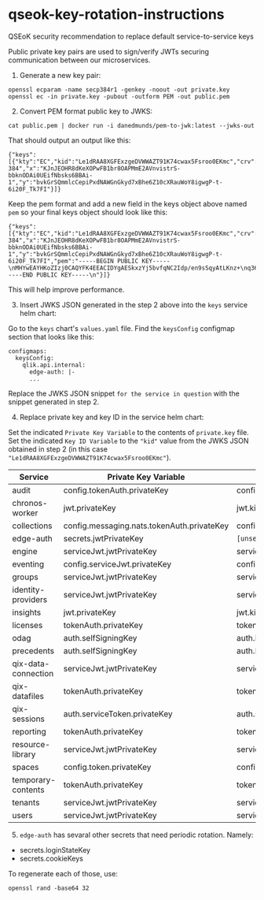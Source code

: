 # qseok-key-rotation-instructions
QSEoK security recommendation to replace default service-to-service keys

Public private key pairs are used to sign/verify JWTs securing communication between our microservices. 

1. Generate a new key pair:

```
openssl ecparam -name secp384r1 -genkey -noout -out private.key
openssl ec -in private.key -pubout -outform PEM -out public.pem
```

2. Convert PEM format public key to JWKS:

```
cat public.pem | docker run -i danedmunds/pem-to-jwk:latest --jwks-out
```

That should output an output like this:

```
{"keys":[{"kty":"EC","kid":"Le1dRAA8XGFExzgeDVWWAZT91K74cwax5Fsroo0EKmc","crv":"P-384","x":"KJnJEOHR8dKeXOPwFB1br8OAPMmE2AVnvistrS-bbknODAi0UEifNbsks6BBAi-1","y":"bvkGrSQmmlcCepiPxdNAWGnGkyd7xBhe6Z10cXRauWoY8igwgP-t-6i20F_Tk7FI"}]}
```

Keep the pem format and add a new field in the keys object above named `pem` so your final keys object should look like this:

```
{"keys":[{"kty":"EC","kid":"Le1dRAA8XGFExzgeDVWWAZT91K74cwax5Fsroo0EKmc","crv":"P-384","x":"KJnJEOHR8dKeXOPwFB1br8OAPMmE2AVnvistrS-bbknODAi0UEifNbsks6BBAi-1","y":"bvkGrSQmmlcCepiPxdNAWGnGkyd7xBhe6Z10cXRauWoY8igwgP-t-6i20F_Tk7FI","pem":"-----BEGIN PUBLIC KEY-----\nMHYwEAYHKoZIzj0CAQYFK4EEACIDYgAESkxzYj5bvfqNC2Idp/en9sSqyAtLKnz+\nq36H44w07KJMkauxfXqXussAhpxo2dYE1dXjoVvDuM0zeLyitelQFjaZeuuqxEvn\nAfiTrYLXNHyREZf3E2EEcZ36gObyPj5s\n-----END PUBLIC KEY-----\n"}]}
```

This will help improve performance.


3. Insert JWKS JSON generated in the step 2 above into the `keys` service helm chart:

Go to the `keys` chart's `values.yaml` file.
Find the `keysConfig` configmap section that looks like this:

```
configmaps:
  keysConfig:
    qlik.api.internal:
      edge-auth: |-
      ...
```

Replace the JWKS JSON snippet `for the service in question` with the snippet generated in step 2.

4. Replace private key and key ID in the service helm chart:

Set the indicated `Private Key Variable` to the contents of `private.key` file.
Set the indicated `Key ID Variable` to the `"kid"` value from the JWKS JSON obtained in step 2 (in this case `"Le1dRAA8XGFExzgeDVWWAZT91K74cwax5Fsroo0EKmc"`).

| Service                      | Private Key Variable                        | Key ID Variable                      |
| -----------------------------| --------------------------------------------| -------------------------------------|
| audit                        | config.tokenAuth.privateKey                 | config.tokenAuth.kid                 |
| chronos-worker               | jwt.privateKey                              | jwt.kid                              |
| collections                  | config.messaging.nats.tokenAuth.privateKey  | config.messaging.nats.tokenAuth.kid  |
| edge-auth                    | secrets.jwtPrivateKey                       | `[unset]`                            |
| engine                       | serviceJwt.jwtPrivateKey                    | serviceJwt.keyId                     |
| eventing                     | config.serviceJwt.privateKey                | config.serviceJwt.keyId              |
| groups                       | serviceJwt.jwtPrivateKey                    | serviceJwt.keyId                     |
| identity-providers           | serviceJwt.jwtPrivateKey                    | serviceJwt.keyId                     |
| insights                     | jwt.privateKey                              | jwt.kid                              |
| licenses                     | tokenAuth.privateKey                        | tokenAuth.kid                        |
| odag                         | auth.selfSigningKey                         | auth.kid                             |
| precedents                   | auth.selfSigningKey                         | auth.kid                             |
| qix-data-connection          | serviceJwt.jwtPrivateKey                    | serviceJwt.keyId                     |
| qix-datafiles                | tokenAuth.privateKey                        | tokenAuth.kid                        |
| qix-sessions                 | auth.serviceToken.privateKey                | auth.serviceToken.kid                |
| reporting                    | tokenAuth.privateKey                        | tokenAuth.kid                        |
| resource-library             | serviceJwt.jwtPrivateKey                    | serviceJwt.keyId                     |
| spaces                       | config.token.privateKey                     | config.token.kid                     |
| temporary-contents           | tokenAuth.privateKey                        | tokenAuth.kid                        |
| tenants                      | serviceJwt.jwtPrivateKey                    | serviceJwt.keyId                     |
| users                        | serviceJwt.jwtPrivateKey                    | serviceJwt.keyId                     |

5. `edge-auth` has sevaral other secrets that need periodic rotation. Namely:

- secrets.loginStateKey
- secrets.cookieKeys

To regenerate each of those, use:
```
openssl rand -base64 32
```

